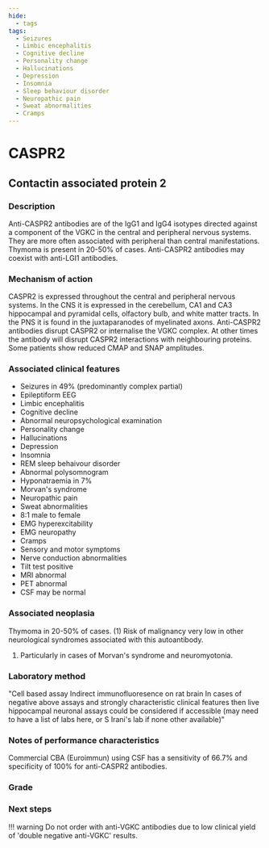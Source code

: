 ```yaml
---
hide:
  - tags
tags:
  - Seizures
  - Limbic encephalitis
  - Cognitive decline
  - Personality change
  - Hallucinations
  - Depression
  - Insomnia
  - Sleep behaviour disorder
  - Neuropathic pain
  - Sweat abnormalities
  - Cramps
---
```


# CASPR2

## **Contactin associated protein 2**

### Description
Anti-CASPR2 antibodies are of the IgG1 and IgG4 isotypes directed against a component of the VGKC in the central and peripheral nervous systems. They are more often associated with peripheral than central manifestations. 
Thymoma is present in 20-50% of cases. Anti-CASPR2 antibodies may coexist with anti-LGI1 antibodies.

### Mechanism of action
CASPR2 is expressed throughout the central and peripheral nervous systems. In the CNS it is expressed in the cerebellum, CA1 and CA3 hippocampal and pyramidal cells, olfactory bulb, and white matter tracts. In the PNS it is found in the juxtaparanodes of myelinated axons. Anti-CASPR2 antibodies disrupt CASPR2 or internalise the VGKC complex. At other times the antibody will disrupt CASPR2 interactions with neighbouring proteins. Some patients show reduced CMAP and SNAP amplitudes.

### Associated clinical features
- Seizures in 49% (predominantly complex partial) 
- Epileptiform EEG
- Limbic encephalitis 
- Cognitive decline 
- Abnormal neuropsychological examination 
- Personality change
- Hallucinations
- Depression
- Insomnia
- REM sleep behaivour disorder
- Abnormal polysomnogram
- Hyponatraemia in 7%
- Morvan's syndrome
- Neuropathic pain
- Sweat abnormalities
- 8:1 male to female
- EMG hyperexcitability
- EMG neuropathy
- Cramps
- Sensory and motor symptoms
- Nerve conduction abnormalities
- Tilt test positive
- MRI abnormal
- PET abnormal
- CSF may be normal

### Associated neoplasia
Thymoma in 20-50% of cases. (1) 
Risk of malignancy very low in other neurological syndromes associated with this autoantibody.

1. Particularly in cases of Morvan's syndrome and neuromyotonia. 

### Laboratory method
"Cell based assay
Indirect immunofluoresence on rat brain
In cases of negative above assays and strongly characteristic clinical features then live hippocampal neuronal assays could be considered if accessible (may need to have a list of labs here, or S Irani's lab if none other available)"

### Notes of performance characteristics
Commercial CBA (Euroimmun) using CSF has a sensitivity of 66.7% and specificity of 100% for anti-CASPR2 antibodies.

### Grade

### Next steps
!!! warning
    Do not order with anti-VGKC antibodies due to low clinical yield of 'double negative anti-VGKC' results.

[^1]: "Graus, Francesc, Alberto Vogrig, Sergio Muñiz-Castrillo, Jean-Christophe G. Antoine, Virginie Desestret, Divyanshu Dubey, Bruno Giometto, et al. “Updated Diagnostic Criteria for Paraneoplastic Neurologic Syndromes.” Neurology - Neuroimmunology Neuroinflammation 8, no. 4 (July 2021): e1014. https://doi.org/10.1212/NXI.0000000000001014.
[^2]: Michael, Sophia, Patrick Waters, and Sarosh R Irani. “Stop Testing for Autoantibodies to the VGKC-Complex: Only Request LGI1 and CASPR2.” Practical Neurology 20, no. 5 (October 2020): 377–84. https://doi.org/10.1136/practneurol-2019-002494.
[^3]: McCracken, Lindsey, Junxian Zhang, Maxwell Greene, Anne Crivaro, Joyce Gonzalez, Malek Kamoun, and Eric Lancaster. “Improving the Antibody-Based Evaluation of Autoimmune Encephalitis.” Neurology - Neuroimmunology Neuroinflammation 4, no. 6 (November 2017): e404. https://doi.org/10.1212/NXI.0000000000000404.
[^4]: Gadoth, Avi, Sean J. Pittock, Divyanshu Dubey, Andrew McKeon, Jeff W. Britton, John E. Schmeling, Aurelia Smith, et al. “Expanded Phenotypes and Outcomes among 256 LGI1/CASPR2-IgG-Positive Patients: LGI1/CASPR2-IgG + Patients.” Annals of Neurology 82, no. 1 (July 2017): 79–92. https://doi.org/10.1002/ana.24979."
